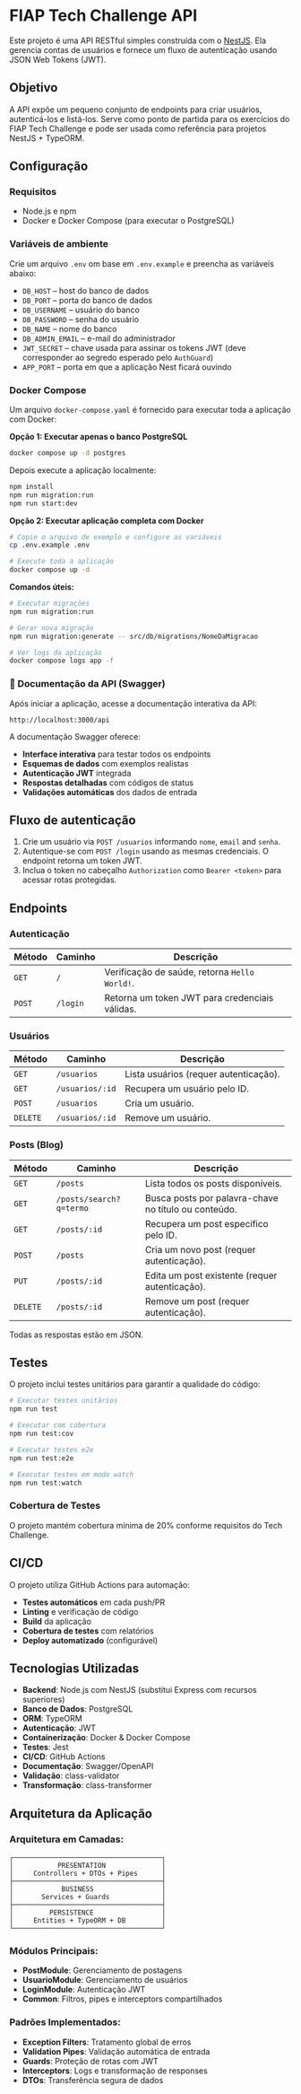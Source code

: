 # FIAP Tech Challenge API

Este projeto é uma API RESTful simples construída com o [NestJS](https://nestjs.com). Ela gerencia contas de usuários e fornece um fluxo de autenticação usando JSON Web Tokens (JWT).

## Objetivo

A API expõe um pequeno conjunto de endpoints para criar usuários, autenticá-los e listá-los. Serve como ponto de partida para os exercícios do FIAP Tech Challenge e pode ser usada como referência para projetos NestJS + TypeORM.

## Configuração

### Requisitos

- Node.js e npm
- Docker e Docker Compose (para executar o PostgreSQL)

### Variáveis de ambiente

Crie um arquivo `.env` om base em `.env.example` e preencha as variáveis abaixo:

- `DB_HOST` – host do banco de dados
- `DB_PORT` – porta do banco de dados
- `DB_USERNAME` – usuário do banco
- `DB_PASSWORD` – senha do usuário
- `DB_NAME` –  nome do banco
- `DB_ADMIN_EMAIL` – e-mail do administrador
- `JWT_SECRET` – chave usada para assinar os tokens JWT (deve corresponder ao segredo esperado pelo `AuthGuard`)
- `APP_PORT` – porta em que a aplicação Nest ficará ouvindo

### Docker Compose

Um arquivo `docker-compose.yaml` é fornecido para executar toda a aplicação com Docker:

**Opção 1: Executar apenas o banco PostgreSQL**
```bash
docker compose up -d postgres
```

Depois execute a aplicação localmente:
```bash
npm install
npm run migration:run
npm run start:dev
```

**Opção 2: Executar aplicação completa com Docker**
```bash
# Copie o arquivo de exemplo e configure as variáveis
cp .env.example .env

# Execute toda a aplicação
docker compose up -d
```

**Comandos úteis:**
```bash
# Executar migrações
npm run migration:run

# Gerar nova migração
npm run migration:generate -- src/db/migrations/NomeDaMigracao

# Ver logs da aplicação
docker compose logs app -f
```

### 📖 Documentação da API (Swagger)

Após iniciar a aplicação, acesse a documentação interativa da API:

```
http://localhost:3000/api
```

A documentação Swagger oferece:
- **Interface interativa** para testar todos os endpoints
- **Esquemas de dados** com exemplos realistas
- **Autenticação JWT** integrada
- **Respostas detalhadas** com códigos de status
- **Validações automáticas** dos dados de entrada

## Fluxo de autenticação

1. Crie um usuário via `POST /usuarios` informando  `nome`, `email` and `senha`.
2. Autentique-se com `POST /login` usando as mesmas credenciais. O endpoint retorna um token JWT.
3. Inclua o token no cabeçalho `Authorization` como `Bearer <token>` para acessar rotas protegidas.

## Endpoints

### Autenticação
| Método | Caminho | Descrição |
| ------ | ---- | ----------- |
| `GET` | `/` | Verificação de saúde, retorna `Hello World!`. |
| `POST` | `/login` | Retorna um token JWT para credenciais válidas. |

### Usuários
| Método | Caminho | Descrição |
| ------ | ---- | ----------- |
| `GET` | `/usuarios` | Lista usuários (requer autenticação). |
| `GET` | `/usuarios/:id` | Recupera um usuário pelo ID. |
| `POST` | `/usuarios` | Cria um usuário. |
| `DELETE` | `/usuarios/:id` | Remove um usuário. |

### Posts (Blog)
| Método | Caminho | Descrição |
| ------ | ---- | ----------- |
| `GET` | `/posts` | Lista todos os posts disponíveis. |
| `GET` | `/posts/search?q=termo` | Busca posts por palavra-chave no título ou conteúdo. |
| `GET` | `/posts/:id` | Recupera um post específico pelo ID. |
| `POST` | `/posts` | Cria um novo post (requer autenticação). |
| `PUT` | `/posts/:id` | Edita um post existente (requer autenticação). |
| `DELETE` | `/posts/:id` | Remove um post (requer autenticação). |

Todas as respostas estão em JSON.

## Testes

O projeto inclui testes unitários para garantir a qualidade do código:

```bash
# Executar testes unitários
npm run test

# Executar com cobertura
npm run test:cov

# Executar testes e2e
npm run test:e2e

# Executar testes em modo watch
npm run test:watch
```

### Cobertura de Testes
O projeto mantém cobertura mínima de 20% conforme requisitos do Tech Challenge.

## CI/CD

O projeto utiliza GitHub Actions para automação:

- **Testes automáticos** em cada push/PR
- **Linting** e verificação de código
- **Build** da aplicação
- **Cobertura de testes** com relatórios
- **Deploy automatizado** (configurável)

## Tecnologias Utilizadas

- **Backend**: Node.js com NestJS (substitui Express com recursos superiores)
- **Banco de Dados**: PostgreSQL
- **ORM**: TypeORM
- **Autenticação**: JWT
- **Containerização**: Docker & Docker Compose
- **Testes**: Jest
- **CI/CD**: GitHub Actions
- **Documentação**: Swagger/OpenAPI
- **Validação**: class-validator
- **Transformação**: class-transformer

## Arquitetura da Aplicação

### Arquitetura em Camadas:
```
┌─────────────────────────────────────┐
│           PRESENTATION              │
│     Controllers + DTOs + Pipes      │
├─────────────────────────────────────┤
│            BUSINESS                 │
│       Services + Guards             │
├─────────────────────────────────────┤
│         PERSISTENCE                 │
│     Entities + TypeORM + DB         │
└─────────────────────────────────────┘
```

### Módulos Principais:
- **PostModule**: Gerenciamento de postagens
- **UsuarioModule**: Gerenciamento de usuários  
- **LoginModule**: Autenticação JWT
- **Common**: Filtros, pipes e interceptors compartilhados

### Padrões Implementados:
- **Exception Filters**: Tratamento global de erros
- **Validation Pipes**: Validação automática de entrada
- **Guards**: Proteção de rotas com JWT
- **Interceptors**: Logs e transformação de responses
- **DTOs**: Transferência segura de dados


